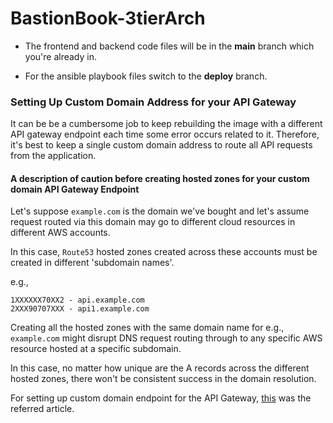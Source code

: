 # BastionBook-3tierArch

* The frontend and backend code files will be in the **main** branch which you're already in.

* For the ansible playbook files switch to the **deploy** branch.

### Setting Up Custom Domain Address for your API Gateway

It can be be a cumbersome job to keep rebuilding the image with a different API gateway endpoint each time some error occurs related to it. Therefore, it's best to keep a single custom domain address to route all API requests from the application.

#### A description of caution before creating hosted zones for your custom domain API Gateway Endpoint

Let's suppose `example.com` is the domain we've bought and let's assume request routed via this domain may go to different cloud resources in different AWS accounts.

In this case, `Route53` hosted zones created across these accounts must be created in different 'subdomain names'.

e.g.,
```
1XXXXXX70XX2 - api.example.com
2XXX90707XXX - api1.example.com
```

Creating all the hosted zones with the same domain name for e.g., `example.com` might disrupt DNS request routing through to any specific AWS resource hosted at a specific subdomain.

In this case, no matter how unique are the A records across the different hosted zones, there won't be consistent success in the domain resolution.

For setting up custom domain endpoint for the API Gateway, [this](https://wenheqi.medium.com/route-api-gateway-api-to-a-custom-domain-name-using-route53-251bc7f6fe75) was the referred article.
